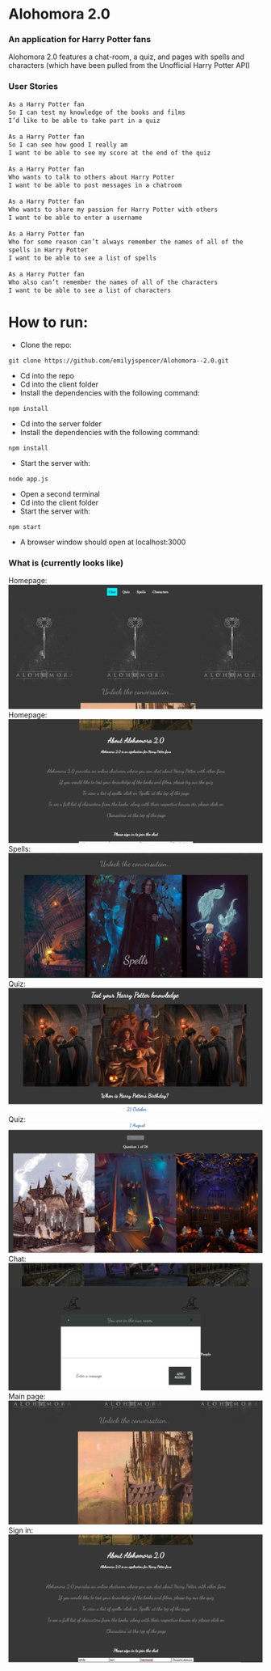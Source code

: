 # Alohomora 2.0

### An application for Harry Potter fans

Alohomora 2.0 features a chat-room, a quiz, and pages with spells and characters (which have been pulled from the Unofficial Harry Potter API)

### User Stories

```
As a Harry Potter fan
So I can test my knowledge of the books and films
I’d like to be able to take part in a quiz

As a Harry Potter fan
So I can see how good I really am
I want to be able to see my score at the end of the quiz

As a Harry Potter fan
Who wants to talk to others about Harry Potter
I want to be able to post messages in a chatroom

As a Harry Potter fan
Who wants to share my passion for Harry Potter with others
I want to be able to enter a username

As a Harry Potter fan
Who for some reason can’t always remember the names of all of the spells in Harry Potter
I want to be able to see a list of spells

As a Harry Potter fan
Who also can’t remember the names of all of the characters
I want to be able to see a list of characters
```

# How to run:
* Clone the repo:
```
git clone https://github.com/emilyjspencer/Alohomora--2.0.git
```
* Cd into the repo
* Cd into the client folder
* Install the dependencies with the following command:
```
npm install
```
* Cd into the server folder
* Install the dependencies with the following command:
```
npm install
```
* Start the server with:
```
node app.js
```
* Open a second terminal
* Cd into the client folder
* Start the server with:
```
npm start
```
* A browser window should open at localhost:3000

### What is (currently looks like)

Homepage:
![homepage](homepage.png)
Homepage:
![homepage](homepage2.png)
Spells:
![spells](spells.png)
Quiz:
![quiz1](quiz1.png)
Quiz:
![quiz2](quiz2.png)
Chat:
![chat](chat.png)
Main page:
![hogwarts](hogwarts.png)
Sign in:
![signin](signin.png)